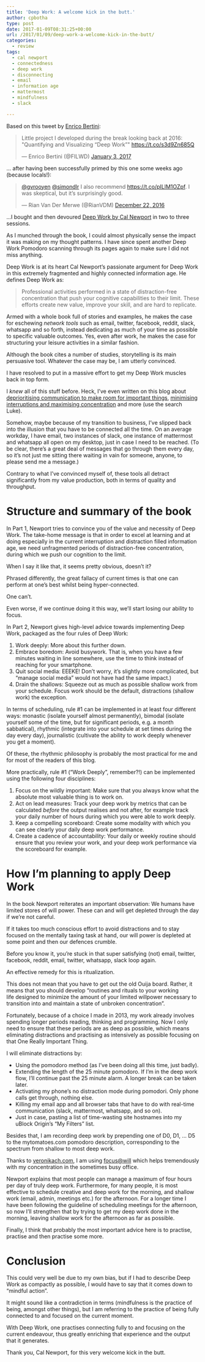 ```yaml
---
title: 'Deep Work: A welcome kick in the butt.'
author: cpbotha
type: post
date: 2017-01-09T08:31:25+00:00
url: /2017/01/09/deep-work-a-welcome-kick-in-the-butt/
categories:
  - review
tags:
  - cal newport
  - connectedness
  - deep work
  - disconnecting
  - email
  - information age
  - mattermost
  - mindfulness
  - slack

---
```

Based on this tweet by [Enrico Bertini][1]:

<blockquote class="twitter-tweet" data-width="550">
  <p lang="en" dir="ltr">
    Little project I developed during the break looking back at 2016: "Quantifying and Visualizing “Deep Work”" <a href="https://t.co/s3d9Zn685Q">https://t.co/s3d9Zn685Q</a>
  </p>
  
  <p>
    &mdash; Enrico Bertini (@FILWD) <a href="https://twitter.com/FILWD/status/816374094212067328">January 3, 2017</a>
  </p>
</blockquote>



&#8230; after having been successfully primed by this one some weeks ago (because locals!):

<blockquote class="twitter-tweet" data-width="550">
  <p lang="en" dir="ltr">
    <a href="https://twitter.com/gvrooyen">@gvrooyen</a> <a href="https://twitter.com/simondlr">@simondlr</a> I also recommend <a href="https://t.co/pILlM1OZpf">https://t.co/pILlM1OZpf</a>. I was skeptical, but it’s surprisingly good.
  </p>
  
  <p>
    &mdash; Rian Van Der Merwe (@RianVDM) <a href="https://twitter.com/RianVDM/status/811955081201319936">December 22, 2016</a>
  </p>
</blockquote>



&#8230;I bought and then devoured [Deep Work by Cal Newport][2] in two to three sessions.

As I munched through the book, I could almost physically sense the impact it was making on my thought patterns. I have since spent another Deep Work Pomodoro scanning through its pages again to make sure I did not miss anything.

Deep Work is at its heart Cal Newport&#8217;s passionate argument for Deep Work in this extremely fragmented and highly connected information age. He defines Deep Work as:

> Professional activities performed in a state of distraction-free concentration that push your cognitive capabilities to their limit. These efforts create new value, improve your skill, and are hard to replicate.

Armed with a whole book full of stories and examples, he makes the case for eschewing _network tools_ such as email, twitter, facebook, reddit, slack, whatsapp and so forth, instead dedicating as much of your time as possible to specific valuable outcomes. Yes, even after work, he makes the case for structuring your leisure activities in a similar fashion.

Although the book cites a number of studies, storytelling is its main persuasive tool. Whatever the case may be, I am utterly convinced.

I have resolved to put in a massive effort to get my Deep Work muscles back in top form.

I _knew_ all of this stuff before. Heck, I&#8217;ve even written on this blog about [deprioritising communication to make room for important things][3], [minimising interruptions and maximising concentration][4] and more (use the search Luke).

Somehow, maybe because of my transition to business, I&#8217;ve slipped back into the illusion that you have to be connected all the time. On an average workday, I have email, two instances of slack, one instance of mattermost and whatsapp all open on my desktop, just in case I need to be reached. (To be clear, there&#8217;s a great deal of messages that go through them every day, so it&#8217;s not just me sitting there waiting in vain for someone, anyone, to please send me a message.)

Contrary to what I&#8217;ve convinced myself of, these tools all detract significantly from my value production, both in terms of quality and throughput.

# Structure and summary of the book

In Part 1, Newport tries to convince you of the value and necessity of Deep Work. The take-home message is that in order to excel at learning and at doing especially in the current interruption and distraction filled information age, we need unfragmented periods of distraction-free concentration, during which we push our cognition to the limit.

When I say it like that, it seems pretty obvious, doesn&#8217;t it?

Phrased differently, the great fallacy of current times is that one can perform at one&#8217;s best whilst being hyper-connected.

One can&#8217;t.

Even worse, if we continue doing it this way, we&#8217;ll start losing our ability to focus.

In Part 2, Newport gives high-level advice towards implementing Deep Work, packaged as the four rules of Deep Work:

  1. Work deeply: More about this further down.
  2. Embrace boredom: Avoid busywork. That is, when you have a few minutes waiting in line somewhere, use the time to think instead of reaching for your smartphone.
  3. Quit social media: EEEKE! Don&#8217;t worry, it&#8217;s slightly more complicated, but &#8220;manage social media&#8221; would not have had the same impact.)
  4. Drain the shallows: Squeeze out as much as possible shallow work from your schedule. Focus work should be the default, distractions (shallow work) the exception.

In terms of scheduling, rule #1 can be implemented in at least four different ways: monastic (isolate yourself almost permanently), bimodal (isolate yourself some of the time, but for significant periods, e.g. a month sabbatical), rhythmic (integrate into your schedule at set times during the day every day), journalistic (cultivate the ability to work deeply whenever you get a moment).

Of these, the rhythmic philosophy is probably the most practical for me and for most of the readers of this blog.

More practically, rule #1 (&#8220;Work Deeply&#8221;, remember?!) can be implemented using the following four disciplines:

  1. Focus on the wildly important: Make sure that you always know what the absolute most valuable thing is to work on.
  2. Act on lead measures: Track your deep work by metrics that can be calculated _before_ the output realises and not after, for example track your daily number of hours during which you were able to work deeply.
  3. Keep a compelling scoreboard: Create some modality with which you can see clearly your daily deep work performance.
  4. Create a cadence of accountability: Your daily or weekly routine should ensure that you review your work, and your deep work performance via the scoreboard for example.

# How I&#8217;m planning to apply Deep Work

In the book Newport reiterates an important observation: We humans have limited stores of will power. These can and will get depleted through the day if we&#8217;re not careful.

If it takes too much conscious effort to avoid distractions and to stay focused on the mentally taxing task at hand, our will power is depleted at some point and then our defences crumble.

Before you know it, you&#8217;re stuck in that super satisfying (not) email, twitter, facebook, reddit, email, twitter, whatsapp, slack loop again.

An effective remedy for this is ritualization.

This does not mean that you have to get out the old Ouija board. Rather, it means that you should develop &#8220;routines and rituals to your working life designed to minimize the amount of your limited willpower necessary to transition into and maintain a state of unbroken concentration&#8221;.

Fortunately, because of a choice I made in 2013, my work already involves spending longer periods reading, thinking and programming. Now I only need to ensure that these periods are as deep as possible, which means eliminating distractions and practising as intensively as possible focusing on that One Really Important Thing.

I will eliminate distractions by:

  * Using the pomodoro method (as I&#8217;ve been doing all this time, just badly).
  * Extending the length of the 25 minute pomodoro. If I&#8217;m in the deep work flow, I&#8217;ll continue past the 25 minute alarm. A longer break can be taken later.
  * Activating my phone&#8217;s no distraction mode during pomodori. Only phone calls get through, nothing else.
  * Killing my email app and all browser tabs that have to do with real-time communication (slack, mattermost, whatsapp, and so on).
  * Just in case, pasting a list of time-wasting site hostnames into my uBlock Origin&#8217;s &#8220;My Filters&#8221; list.

Besides that, I am recording deep work by prepending one of D0, D1, &#8230; D5 to the mytomatoes.com pomodoro description, corresponding to the spectrum from shallow to most deep work.

Thanks to [veronikach.com][5], I am using [focus@will][6] which helps tremendously with my concentration in the sometimes busy office.

Newport explains that most people can manage a maximum of four hours per day of truly deep work. Furthermore, for many people, it is most effective to schedule creative and deep work for the morning, and shallow work (email, admin, meetings etc.) for the afternoon. For a longer time I have been following the guideline of scheduling meetings for the afternoon, so now I&#8217;ll strengthen that by trying to get my deep work done in the morning, leaving shallow work for the afternoon as far as possible.

Finally, I think that probably the most important advice here is to practise, practise and then practise some more.

# Conclusion

This could very well be due to my own bias, but if I had to describe Deep Work as compactly as possible, I would have to say that it comes down to &#8220;mindful action&#8221;.

It might sound like a contradiction in terms (mindfulness is the practice of being, amongst other things), but I am referring to the practice of being fully connected to and focused on the current moment.

With Deep Work, one practises connecting fully to and focusing on the current endeavour, thus greatly enriching that experience and the output that it generates.

Thank you, Cal Newport, for this very welcome kick in the butt.

 [1]: http://enrico.bertini.io/
 [2]: http://calnewport.com/books/deep-work/
 [3]: /2010/09/28/slow-e-mail-weekly-head-voices-32/
 [4]: /2010/08/08/workin-9-to-5-weekly-head-voices-28/
 [5]: http://www.veronikach.com/
 [6]: https://www.focusatwill.com/